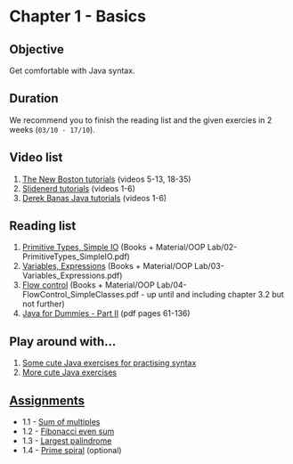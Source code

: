 # Chapter 1 - Basics

## Objective
Get comfortable with Java syntax.

## Duration
We recommend you to finish the reading list and the given exercies in 2 weeks (`03/10 - 17/10`).

## Video list
1. [The New Boston tutorials](https://www.youtube.com/watch?v=gtQJXzi3Yns&index=5&list=PLFE2CE09D83EE3E28) (videos 5-13, 18-35)
2. [Slidenerd tutorials](https://www.youtube.com/watch?v=SSmB_HA0edc&list=PLonJJ3BVjZW6_q8gh7XoLUIhRIyBcYJLP&index=1) (videos 1-6)
3. [Derek Banas Java tutorials](https://www.youtube.com/playlist?list=PLE7E8B7F4856C9B19) (videos 1-6)

## Reading list
1. [Primitive Types, Simple IO](https://github.com/OOPCLASS2016/30425/blob/master/Resources/Books%20%2B%20Material/OOP%20Lab/02-PrimitiveTypes_SimpleIO.pdf) (Books + Material/OOP Lab/02-PrimitiveTypes_SimpleIO.pdf)
2. [Variables, Expressions](https://github.com/OOPCLASS2016/30425/blob/master/Resources/Books%20%2B%20Material/OOP%20Lab/03-Variables_Expressions.pdf) (Books + Material/OOP Lab/03-Variables_Expressions.pdf)
3. [Flow control](https://github.com/OOPCLASS2016/30425/blob/master/Resources/Books%20%2B%20Material/OOP%20Lab/04-FlowControl_SimpleClasses.pdf) (Books + Material/OOP Lab/04-FlowControl_SimpleClasses.pdf - up until and including chapter 3.2 but not further)
4. [Java for Dummies - Part II](http://file.allitebooks.com/20150508/Java%20For%20Dummies,%205th%20Edition.pdf) (pdf pages 61-136)

## Play around with...
1. [Some cute Java exercises for practising syntax](http://codingbat.com/java)
2. [More cute Java exercises](http://www.ntu.edu.sg/home/ehchua/programming/java/J2a_BasicsExercises.html#zz-2.)

## [Assignments](https://github.com/OOPCLASS2016/30425/tree/master/Resources/Content/Chapter%201%20-%20Basics/Assignments)
- 1.1 - [Sum of multiples](https://github.com/OOPCLASS2016/30425/blob/master/Resources/Content/Chapter%201%20-%20Basics/Assignments/Assignment%201.1%20-%20Sum%20of%20multiples.pdf)
- 1.2 - [Fibonacci even sum](https://github.com/OOPCLASS2016/30425/blob/master/Resources/Content/Chapter%201%20-%20Basics/Assignments/Assignment%201.2%20-%20Fibonacci%20even%20sum.pdf)
- 1.3 - [Largest palindrome](https://github.com/OOPCLASS2016/30425/blob/master/Resources/Content/Chapter%201%20-%20Basics/Assignments/Assignment%201.3%20-%20Largest%20palindrome.pdf)
- 1.4 - [Prime spiral](https://github.com/OOPCLASS2016/30425/blob/master/Resources/Content/Chapter%201%20-%20Basics/Assignments/Assignment%201.4%20(optional)%20-%20Prime%20spiral.pdf) (optional)
